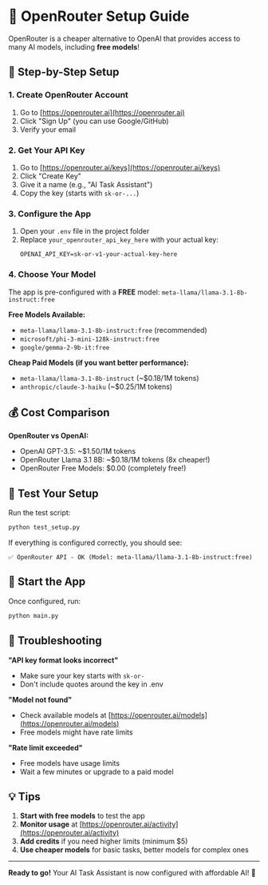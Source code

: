 # 🚀 OpenRouter Setup Guide

OpenRouter is a cheaper alternative to OpenAI that provides access to many AI models, including **free models**!

## 📝 Step-by-Step Setup

### 1. Create OpenRouter Account
1. Go to [https://openrouter.ai](https://openrouter.ai)
2. Click "Sign Up" (you can use Google/GitHub)
3. Verify your email

### 2. Get Your API Key
1. Go to [https://openrouter.ai/keys](https://openrouter.ai/keys)
2. Click "Create Key"
3. Give it a name (e.g., "AI Task Assistant")
4. Copy the key (starts with `sk-or-...`)

### 3. Configure the App
1. Open your `.env` file in the project folder
2. Replace `your_openrouter_api_key_here` with your actual key:
   ```
   OPENAI_API_KEY=sk-or-v1-your-actual-key-here
   ```

### 4. Choose Your Model
The app is pre-configured with a **FREE** model: `meta-llama/llama-3.1-8b-instruct:free`

**Free Models Available:**
- `meta-llama/llama-3.1-8b-instruct:free` (recommended)
- `microsoft/phi-3-mini-128k-instruct:free`
- `google/gemma-2-9b-it:free`

**Cheap Paid Models (if you want better performance):**
- `meta-llama/llama-3.1-8b-instruct` (~$0.18/1M tokens)
- `anthropic/claude-3-haiku` (~$0.25/1M tokens)

## 💰 Cost Comparison

**OpenRouter vs OpenAI:**
- OpenAI GPT-3.5: ~$1.50/1M tokens
- OpenRouter Llama 3.1 8B: ~$0.18/1M tokens (8x cheaper!)
- OpenRouter Free Models: $0.00 (completely free!)

## 🧪 Test Your Setup

Run the test script:
```bash
python test_setup.py
```

If everything is configured correctly, you should see:
```
✅ OpenRouter API - OK (Model: meta-llama/llama-3.1-8b-instruct:free)
```

## 🚀 Start the App

Once configured, run:
```bash
python main.py
```

## 🔧 Troubleshooting

**"API key format looks incorrect"**
- Make sure your key starts with `sk-or-`
- Don't include quotes around the key in .env

**"Model not found"**
- Check available models at [https://openrouter.ai/models](https://openrouter.ai/models)
- Free models might have rate limits

**"Rate limit exceeded"**
- Free models have usage limits
- Wait a few minutes or upgrade to a paid model

## 💡 Tips

1. **Start with free models** to test the app
2. **Monitor usage** at [https://openrouter.ai/activity](https://openrouter.ai/activity)
3. **Add credits** if you need higher limits (minimum $5)
4. **Use cheaper models** for basic tasks, better models for complex ones

---

**Ready to go!** Your AI Task Assistant is now configured with affordable AI! 🎉